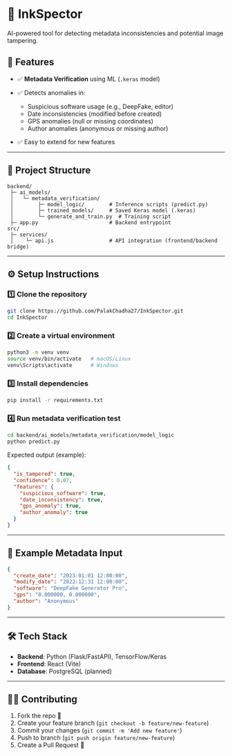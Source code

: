 # 📸 InkSpector

AI-powered tool for detecting metadata inconsistencies and potential image tampering.

## 🚀 Features

* ✅ **Metadata Verification** using ML (`.keras` model)
* ✅ Detects anomalies in:

  * Suspicious software usage (e.g., DeepFake, editor)
  * Date inconsistencies (modified before created)
  * GPS anomalies (null or missing coordinates)
  * Author anomalies (anonymous or missing author)
* ✅ Easy to extend for new features

---

## 📂 Project Structure

```
backend/
 ├─ ai_models/
 │   └─ metadata_verification/
 │        ├─ model_logic/        # Inference scripts (predict.py)
 │        ├─ trained_models/     # Saved Keras model (.keras)
 │        └─ generate_and_train.py  # Training script
 ├─ app.py                       # Backend entrypoint
src/
 ├─ services/
 │    └─ api.js                  # API integration (frontend/backend bridge)
```

---

## ⚙️ Setup Instructions

### 1️⃣ Clone the repository

```bash
git clone https://github.com/PalakChadha27/InkSpector.git
cd InkSpector
```

### 2️⃣ Create a virtual environment

```bash
python3 -m venv venv
source venv/bin/activate   # macOS/Linux
venv\Scripts\activate      # Windows
```

### 3️⃣ Install dependencies

```bash
pip install -r requirements.txt
```

### 4️⃣ Run metadata verification test

```bash
cd backend/ai_models/metadata_verification/model_logic
python predict.py
```

Expected output (example):

```json
{
  "is_tampered": true,
  "confidence": 0.87,
  "features": {
    "suspicious_software": true,
    "date_inconsistency": true,
    "gps_anomaly": true,
    "author_anomaly": true
  }
}
```

---

## 🧪 Example Metadata Input

```json
{
  "create_date": "2023:01:01 12:00:00",
  "modify_date": "2022:12:31 12:00:00",
  "software": "DeepFake Generator Pro",
  "gps": "0.000000, 0.000000",
  "author": "Anonymous"
}
```

---

## 🛠️ Tech Stack

* **Backend**: Python (Flask/FastAPI), TensorFlow/Keras
* **Frontend**: React (Vite)
* **Database**: PostgreSQL (planned)

---

## 👩‍💻 Contributing

1. Fork the repo 🍴
2. Create your feature branch (`git checkout -b feature/new-feature`)
3. Commit your changes (`git commit -m 'Add new feature'`)
4. Push to branch (`git push origin feature/new-feature`)
5. Create a Pull Request 🚀

